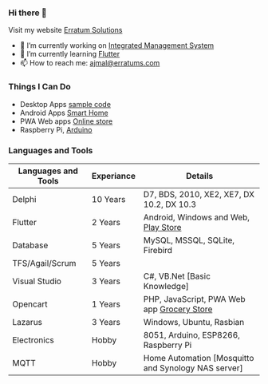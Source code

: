 ### Hi there 👋

Visit my website [Erratum Solutions](https://erratums.com)

- 🔭 I’m currently working on [Integrated Management System](https://ims.erratums.com)
- 🌱 I’m currently learning [Flutter](https://flutter.dev/)
- 📫 How to reach me: [ajmal@erratums.com](mailto:ajmal@erratums.com)
<!-- 
- 👯 I’m looking to collaborate on ...
- 🤔 I’m looking for help with ...
- 💬 Ask me about ...
- 😄 Pronouns: ...
- ⚡ Fun fact: ...
-->
### Things I Can Do
- Desktop Apps [sample code](https://github.com/ajumalp/Launcher)
- Android Apps [Smart Home](https://play.google.com/store/apps/details?id=com.es.sa)
- PWA Web apps [Online store](https://store.calicutgrocers.com/)
- Raspberry Pi, [Arduino](https://create.arduino.cc/projecthub/ajumalp)

### Languages and Tools
|Languages and Tools|Experiance|Details|
|-|-|-|
|Delphi|10 Years|D7, BDS, 2010, XE2, XE7, DX 10.2, DX 10.3|
|Flutter|2 Years|Android, Windows and Web, [Play Store](https://play.google.com/store/apps/dev?id=7751542370592920290)|
|Database|5 Years|MySQL, MSSQL, SQLite, Firebird|
|TFS/Agail/Scrum|5 Years|
|Visual Studio|3 Years|C#, VB.Net [Basic Knowledge]|
|Opencart|1 Years|PHP, JavaScript, PWA Web app [Grocery Store](https://store.calicutgrocers.com)|
|Lazarus|3 Years|Windows, Ubuntu, Rasbian|
|Electronics|Hobby|8051, Arduino, ESP8266, Raspberry Pi|
|MQTT|Hobby|Home Automation [Mosquitto and Synology NAS server]|
